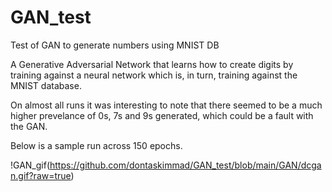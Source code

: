 # GAN_test
Test of GAN to generate numbers using MNIST DB

A Generative Adversarial Network that learns how to create digits by training against a neural network which is, in turn, training against the MNIST database.

On almost all runs it was interesting to note that there seemed to be a much higher prevelance of 0s, 7s and 9s generated, which could be a fault with the GAN.

Below is a sample run across 150 epochs.

!GAN_gif(https://github.com/dontaskimmad/GAN_test/blob/main/GAN/dcgan.gif?raw=true)

